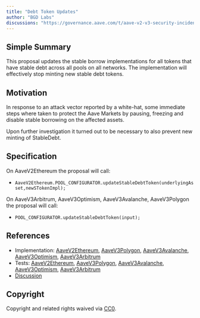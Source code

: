 ```yaml
---
title: "Debt Token Updates"
author: "BGD Labs"
discussions: "https://governance.aave.com/t/aave-v2-v3-security-incident-04-11-2023/15335/26"
---
```


## Simple Summary

This proposal updates the stable borrow implementations for all tokens that have stable debt across all pools on all networks.
The implementation will effectively stop minting new stable debt tokens.

## Motivation

In response to an attack vector reported by a white-hat, some immediate steps where taken to protect the Aave Markets by pausing, freezing and disable stable borrowing on the affected assets.

Upon further investigation it turned out to be necessary to also prevent new minting of StableDebt.

## Specification

On AaveV2Ethereum the proposal will call:

- `AaveV2Ethereum.POOL_CONFIGURATOR.updateStableDebtToken(underlyingAsset,newSTokenImpl);`

On AaveV3Arbitrum, AaveV3Optimism, AaveV3Avalanche, AaveV3Polygon the proposal will call:

- `POOL_CONFIGURATOR.updateStableDebtToken(input);`

## References

- Implementation: [AaveV2Ethereum](https://github.com/bgd-labs/aave-proposals-v3/blob/main/src/20231106_Multi_DebtTokenUpdates/AaveV2Ethereum_DebtTokenUpdates_20231106.sol), [AaveV3Polygon](https://github.com/bgd-labs/aave-proposals-v3/blob/main/src/20231106_Multi_DebtTokenUpdates/AaveV3Polygon_DebtTokenUpdates_20231106.sol), [AaveV3Avalanche](https://github.com/bgd-labs/aave-proposals-v3/blob/main/src/20231106_Multi_DebtTokenUpdates/AaveV3Avalanche_DebtTokenUpdates_20231106.sol), [AaveV3Optimism](https://github.com/bgd-labs/aave-proposals-v3/blob/main/src/20231106_Multi_DebtTokenUpdates/AaveV3Optimism_DebtTokenUpdates_20231106.sol), [AaveV3Arbitrum](https://github.com/bgd-labs/aave-proposals-v3/blob/main/src/20231106_Multi_DebtTokenUpdates/AaveV3Arbitrum_DebtTokenUpdates_20231106.sol)
- Tests: [AaveV2Ethereum](https://github.com/bgd-labs/aave-proposals-v3/blob/main/src/20231106_Multi_DebtTokenUpdates/AaveV2Ethereum_DebtTokenUpdates_20231106.t.sol), [AaveV3Polygon](https://github.com/bgd-labs/aave-proposals-v3/blob/main/src/20231106_Multi_DebtTokenUpdates/AaveV3Polygon_DebtTokenUpdates_20231106.t.sol), [AaveV3Avalanche](https://github.com/bgd-labs/aave-proposals-v3/blob/main/src/20231106_Multi_DebtTokenUpdates/AaveV3Avalanche_DebtTokenUpdates_20231106.t.sol), [AaveV3Optimism](https://github.com/bgd-labs/aave-proposals-v3/blob/main/src/20231106_Multi_DebtTokenUpdates/AaveV3Optimism_DebtTokenUpdates_20231106.t.sol), [AaveV3Arbitrum](https://github.com/bgd-labs/aave-proposals-v3/blob/main/src/20231106_Multi_DebtTokenUpdates/AaveV3Arbitrum_DebtTokenUpdates_20231106.t.sol)
- [Discussion](https://governance.aave.com/t/aave-v2-v3-security-incident-04-11-2023/15335/26)

## Copyright

Copyright and related rights waived via [CC0](https://creativecommons.org/publicdomain/zero/1.0/).
